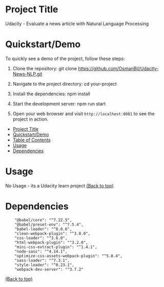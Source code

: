 # Project Title
Udacity - Evaluate a news article with Natural Language Processing

# Quickstart/Demo
To quickly see a demo of the project, follow these steps:

1. Clone the repository:
    git clone https://github.com/OsmanBil/Udacity-News-NLP.git

2. Navigate to the project directory:
    cd your-project

3. Install the dependencies:
    npm install

4. Start the development server:
    npm run start

5. Open your web browser and visit `http://localhost:8081` to see the project in action.


- [Project Title](#project-title)
- [Quickstart/Demo](#quickstartdemo)
- [Table of Contents](#table-of-contents)
- [Usage](#usage)
- [Dependencies](#dependencies)

# Usage

No Usage - its a Udacity learn project
[(Back to top)](#table-of-contents)

# Dependencies
        "@babel/core": "^7.22.5",
        "@babel/preset-env": "^7.5.4",
        "babel-loader": "^8.0.6",
        "clean-webpack-plugin": "^3.0.0",
        "css-loader": "^3.6.0",
        "html-webpack-plugin": "^3.2.0",
        "mini-css-extract-plugin": "^1.4.1",
        "node-sass": "^4.14.1",
        "optimize-css-assets-webpack-plugin": "^5.0.4",
        "sass-loader": "^7.3.1",
        "style-loader": "^0.23.1",
        "webpack-dev-server": "^3.7.2"

[(Back to top)](#table-of-contents)